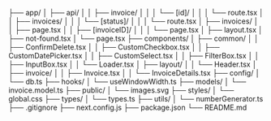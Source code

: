 ├── app/
│ ├── api/
│ │ ├── invoice/
│ │ │ └── [id]/
│ │ │ └── route.tsx
│ │ ├── invoices/
│ │ │ └── [status]/
│ │ │ └── route.tsx
│ ├── invoices/
│ │ ├── page.tsx
│ │ ├── [invoiceID]/
│ │ │ └── page.tsx
│ ├── layout.tsx
│ ├── not-found.tsx
│ └── page.tsx
├── components/
│ ├── common/
│ │ ├── ConfirmDelete.tsx
│ │ ├── CustomCheckbox.tsx
│ │ ├── CustomDatePicker.tsx
│ │ ├── CustomSelect.tsx
│ │ ├── FilterBox.tsx
│ │ ├── InputBox.tsx
│ │ └── Loader.tsx
│ ├── layout/
│ │ └── Header.tsx
│ ├── invoice/
│ │ ├── Invoice.tsx
│ │ └── InvoiceDetails.tsx
├── config/
│ └── db.ts
├── hooks/
│ └── useWindowWidth.ts
├── models/
│ └── invoice.model.ts
├── public/
│ └── images.svg
├── styles/
│ └── global.css
├── types/
│ └── types.ts
├── utils/
│ └── numberGenerator.ts
├── .gitignore
├── next.config.js
├── package.json
└── README.md
